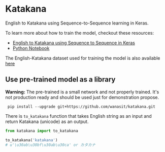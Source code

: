 # Katakana

English to Katakana using Sequence-to-Sequence learning in Keras.

To learn more about how to train the model, checkout these resources:

* [English to Katakana using Sequence to Sequence in Keras](https://wanasit.github.io/english-to-katakana-using-sequence-to-sequence-in-keras.html)
* [Python Notebook](https://github.com/wanasit/katakana/blob/master/notebooks/Writing%20Katakana%20using%20Sequence-to-Sequence%20in%20Keras.ipynb)

The English-Katakana dataset used for training the model is also available [here](https://raw.githubusercontent.com/wanasit/katakana/master/data/joined_titles.csv)

## Use pre-trained model as a library

**Warning:** The pre-trained is a small network and not properly trained. It's not production ready 
and should be used just for demonstration propose. 

```
 pip install --upgrade git+https://github.com/wanasit/katakana.git
```

There is `to_katakana` function that takes English string as an input and return Katakana (unicode) as an output.
```python
from katakana import to_katakana 

to_katakana('katakana')
# u'\u30ab\u30bf\u30ab\u30ca' or カタカナ
```